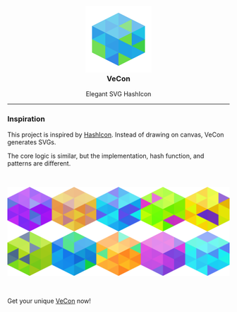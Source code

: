 <h3 align="center">
	<img src="https://raw.githubusercontent.com/wavim/vecon/master/assets/icon.png" width="150" alt="VeCon Icon" /><br />
	VeCon
</h3>
<p align="center">Elegant SVG HashIcon</p>

---

### Inspiration

This project is inspired by [HashIcon](https://github.com/emeraldpay/hashicon).
Instead of drawing on canvas, VeCon generates SVGs.

The core logic is similar, but the implementation, hash function, and
patterns are different.

<br />
<p align="center">
	<img src="https://raw.githubusercontent.com/wavim/vecon/master/assets/list.png" width="600" alt="Demo Icons" />
</p>
<br />

Get your unique [VeCon](https://wavim.github.io/vecon/) now!
